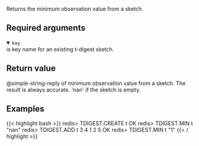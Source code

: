 Returns the minimum observation value from a sketch.

## Required arguments
<details open><summary><code>key</code></summary>
is key name for an existing t-digest sketch.
</details>

## Return value

@simple-string-reply of minimum observation value from a sketch. The result is always accurate. 'nan' if the sketch is empty.

## Examples

{{< highlight bash >}}
redis> TDIGEST.CREATE t
OK
redis> TDIGEST.MIN t
"nan"
redis> TDIGEST.ADD t 3 4 1 2 5
OK
redis> TDIGEST.MIN t
"1"
{{< / highlight >}}

